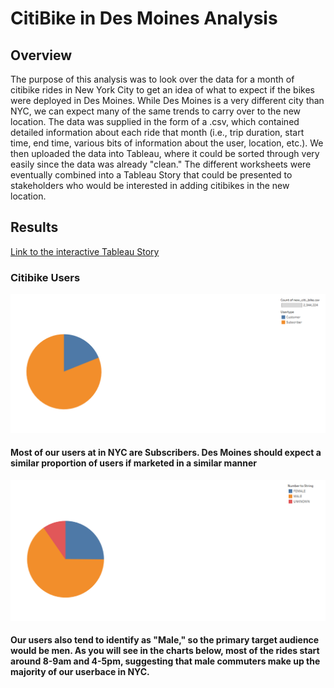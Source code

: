# CitiBike in Des Moines Analysis
## Overview
The purpose of this analysis was to look over the data for a month of citibike rides in New York City to get an idea of what to expect if the bikes were deployed in Des Moines. While Des Moines is a very different city than NYC, we can expect many of the same trends to carry over to the new location. The data was supplied in the form of a .csv, which contained detailed information about each ride that month (i.e., trip duration, start time, end time, various bits of information about the user, location, etc.). We then uploaded the data into Tableau, where it could be sorted through very easily since the data was already "clean." The different worksheets were eventually combined into a Tableau Story that could be presented to stakeholders who would be interested in adding citibikes in the new location.
## Results
[Link to the interactive Tableau Story](https://public.tableau.com/app/profile/andy.buck8221/viz/citibike_workbook/CitibikeinDesMoines?publish=yes)
### Citibike Users
![](https://github.com/mabuckjr/bikesharing/blob/main/Resources/customer_type.PNG)
#### Most of our users at in NYC are Subscribers. Des Moines should expect a similar proportion of users if marketed in a similar manner
![](https://github.com/mabuckjr/bikesharing/blob/main/Resources/customer_type_gender.PNG)
#### Our users also tend to identify as "Male," so the primary target audience would be men. As you will see in the charts below, most of the rides start around 8-9am and 4-5pm, suggesting that male commuters make up the majority of our userbace in NYC.

